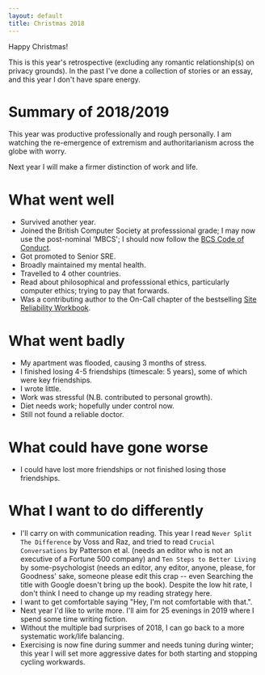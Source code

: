 ```yaml
---
layout: default
title: Christmas 2018
---
```

Happy Christmas!

This is this year's retrospective (excluding any romantic relationship(s) on privacy grounds).
In the past I've done a collection of stories or an essay, and this year I don't have spare energy.

# Summary of 2018/2019

This year was productive professionally and rough personally.
I am watching the re-emergence of extremism and authoritarianism across the globe with worry.

Next year I will make a firmer distinction of work and life.

# What went well

*    Survived another year.
*    Joined the British Computer Society at professsional grade; I may now use the post-nominal 'MBCS'; I should now follow the [BCS Code of Conduct](https://www.bcs.org/category/6030).
*    Got promoted to Senior SRE.
*    Broadly maintained my mental health.
*    Travelled to 4 other countries.
*    Read about philosophical and professsional ethics, particularly computer ethics; trying to pay that forwards.
*    Was a contributing author to the On-Call chapter of the bestselling [Site Reliability Workbook](http://shop.oreilly.com/product/0636920132448.do).

# What went badly

*    My apartment was flooded, causing 3 months of stress.
*    I finished losing 4-5 friendships (timescale: 5 years), some of which were key friendships.
*    I wrote little.
*    Work was stressful (N.B. contributed to personal growth).
*    Diet needs work; hopefully under control now.
*    Still not found a reliable doctor.

# What could have gone worse

*    I could have lost more friendships or not finished losing those friendships.

# What I want to do differently

*    I'll carry on with communication reading. This year I read `Never Split The Difference` by Voss and Raz, and tried to read `Crucial Conversations` by Patterson et al. (needs an editor who is not an executive of a Fortune 500 company) and `Ten Steps to Better Living` by some-psychologist (needs an editor, any editor, anyone, please, for Goodness' sake, someone please edit this crap -- even Searching the title with Google doesn't bring up the book).  Despite the low hit rate, I don't think I need to change up my reading strategy here.
*    I want to get comfortable saying "Hey, I'm not comfortable with that.".
*    Next year I'd like to write more.  I'll aim for 25 evenings in 2019 where I spend some time writing fiction.
*    Without the multiple bad surprises of 2018, I can go back to a more systematic work/life balancing.
*    Exercising is now fine during summer and needs tuning during winter; this year I will set more aggressive dates for both starting and stopping cycling workwards.

